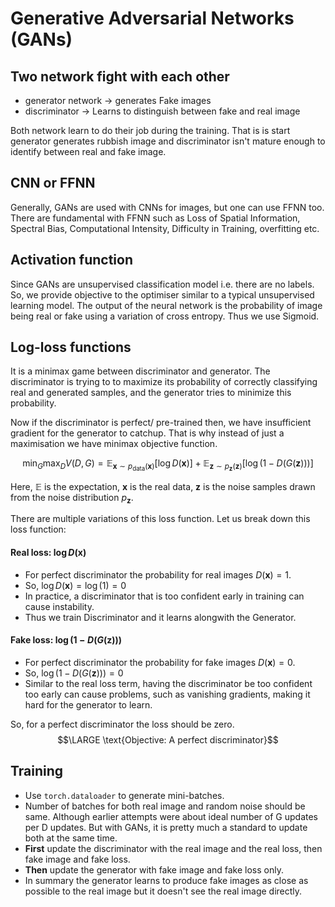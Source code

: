 # Generative Adversarial Networks (GANs)
## Two network fight with each other
* generator network -> generates Fake images
* discriminator -> Learns to distinguish between fake and real image

Both network learn to do their job during the training. That is is start generator generates rubbish image and discriminator isn't mature enough to identify between real and fake image.

## CNN or FFNN
Generally, GANs are used with CNNs for images, but one can use FFNN too. There are fundamental with FFNN such as Loss of Spatial Information, Spectral Bias, Computational Intensity, Difficulty in Training, overfitting etc.

## Activation function
Since GANs are unsupervised classification model i.e. there are no labels. So, we provide objective to the optimiser similar to a typical unsupervised learning model. The output of the neural network is the probability of image being real or fake using a variation of cross entropy. Thus we use Sigmoid.

## Log-loss functions
It is a minimax game between discriminator and generator. The discriminator is trying to to maximize its probability of correctly classifying real and generated samples, and the generator tries to minimize this probability.

Now if the discriminator is perfect/ pre-trained then, we have insufficient gradient for the generator to catchup. That is why instead of just a maximisation we have minimax objective function.

$$\min_G \max_D V(D, G) = \mathbb{E}_{\mathbf{x} \sim p_{\text{data}}(\mathbf{x})}[\log D(\mathbf{x})] + \mathbb{E}_{\mathbf{z} \sim p_{\mathbf{z}}(\mathbf{z})}[\log(1 - D(G(\mathbf{z})))]
$$

Here, $\mathbb{E}$ is the expectation, $\mathbf{x}$ is the real data, $\mathbf{z}$ is the noise samples drawn from the noise distribution $p_{\mathbf{z}}$.

There are multiple variations of this loss function. Let us break down this loss function:

#### Real loss: $\log D(\mathbf{x})$
* For perfect discriminator the probability for real images $D(\mathbf{x})=1$.
* So, $\log D(\mathbf{x}) = \log (1) = 0$
* In practice, a discriminator that is too confident early in training can cause instability.
* Thus we train Discriminator and it learns alongwith the Generator.

#### Fake loss: $\log(1 - D(G(\mathbf{z})))$
* For perfect discriminator the probability for fake images $D(\mathbf{x})=0$.
* So, $\log(1 - D(G(\mathbf{z}))) = 0$
* Similar to the real loss term, having the discriminator be too confident too early can cause problems, such as vanishing gradients, making it hard for the generator to learn.

So, for a perfect discriminator the loss should be zero.
$$\LARGE \text{Objective: A perfect discriminator}$$ 
## Training
* Use `torch.dataloader` to generate mini-batches.
* Number of batches for both real image and random noise should be same. Although earlier attempts were about ideal number of G updates per D updates. But with GANs, it is pretty much a standard to update both at the same time.
* **First** update the discriminator with the real image and the real loss, then fake image and fake loss.
* **Then** update the generator with fake image and fake loss only.
* In summary the generator learns to produce fake images as close as possible to the real image but it doesn't see the real image directly.




